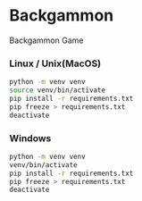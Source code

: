 # Backgammon
Backgammon Game

### Linux / Unix(MacOS)
```bash
python -m venv venv
source venv/bin/activate
pip install -r requirements.txt
pip freeze > requirements.txt
deactivate
```

### Windows
```bash
python -m venv venv
venv/bin/activate
pip install -r requirements.txt
pip freeze > requirements.txt
deactivate
```
